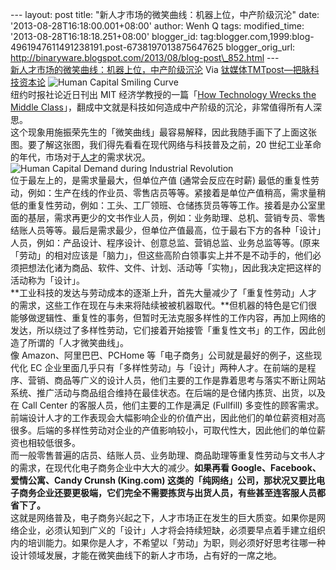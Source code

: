 --- layout: post title: "新人才市场的微笑曲线：机器上位，中产阶级沉沦"
date: '2013-08-28T16:18:00.001+08:00' author: Wenh Q tags:
modified\_time: '2013-08-28T16:18:18.251+08:00' blogger\_id:
tag:blogger.com,1999:blog-4961947611491238191.post-6738197013875647625
blogger\_orig\_url:
http://binaryware.blogspot.com/2013/08/blog-post\_852.html ---
[\
新人才市场的微笑曲线：机器上位，中产阶级沉沦](http://www.tmtpost.com/59640.html)
Via [钛媒体TMTpost—把脉科技资本论](http://www.tmtpost.com/)
![Human Capital Smiling
Curve](http://www.tmtpost.com/wp-content/plugins/wp-o-matic/cache/5020b0f2d1_Screen-Shot-2013-08-28-at-9-12-25-AM-550x317.png)\
纽约时报社论近日刊出 MIT 经济学教授的一篇「[How Technology Wrecks the
Middle
Class](http://opinionator.blogs.nytimes.com/2013/08/24/how-technology-wrecks-the-middle-class/)」，翻成中文就是科技如何造成中产阶级的沉沦，非常值得所有人深思。\
这个现象用施振荣先生的「微笑曲线」最容易解释，因此我随手画下了上面这张图。要了解这张图，我们得先看看在现代网络与科技普及之前，20
世纪工业革命的年代，市场对于[人才](http://www.tmtpost.com/tag/%E4%BA%BA%E6%89%8D "查看 人才 中的全部文章")的需求状况。\
![Human Capital Demand during Industrial
Revolution](http://www.tmtpost.com/wp-content/plugins/wp-o-matic/cache/39629420a5_Screen-Shot-2013-08-28-at-9-20-26-AM-550x333.png)\
位于最左上的，是需求量最大，但单位产值 (通常会反应在时薪)
最低的重复性劳动，例如：生产在线的作业员、零售店员等等。紧接着是单位产值稍高，需求量稍低的重复性劳动，例如：工头、工厂领班、仓储拣货员等等工作。接着是办公室里面的基层，需求再更少的文书作业人员，例如：业务助理、总机、营销专员、零售结账人员等等。最后是需求最少，但单位产值最高，位于最右下方的各种「设计」人员，例如：产品设计、程序设计、创意总监、营销总监、业务总监等等。(原来「劳动」的相对应该是「脑力」，但这些高阶白领事实上并不是不动手的，他们必须把想法化诸为商品、软件、文件、计划、活动等「实物」，因此我决定把这样的活动称为「设计」。\
**工业科技的发达与劳动成本的逐渐上升，首先大量减少了「重复性劳动」人才的需求，这些工作在现在与未来将陆续被被机器取代。**但机器的特色是它们很能够做逻辑性、重复性的事务，但暂时无法克服多样性的工作内容，再加上网络的发达，所以绕过了多样性劳动，它们接着开始接管「重复性文书」的工作，因此创造了所谓的「人才微笑曲线」。\
像 Amazon、阿里巴巴、PCHome 等「电子商务」公司就是最好的例子，这些现代化
EC
企业里面几乎只有「多样性劳动」与「设计」两种人才。在前端的是程序、营销、商品等广义的设计人员，他们主要的工作是靠着思考与落实不断让网站系统、推广活动与商品组合维持在最佳状态。在后端的是仓储内拣货、出货，以及在
Call Center 的客服人员，他们主要的工作是满足 (Fullfill)
多变性的顾客需求。前端设计人才的工作表现会大幅影响企业的价值产出，因此他们的单位薪资相对高很多。后端的多样性劳动对企业的产值影响较小，可取代性大，因此他们的单位薪资也相较低很多。\
而一般零售普遍的店员、结账人员、业务助理、商品助理等重复性劳动与文书人才的需求，在现代化电子商务企业中大大的减少。**如果再看
Google、Facebook、爱情公寓、Candy Crunsh (King.com)
这类的「纯网络」公司，那状况又要比电子商务企业还要更极端，它们完全不需要拣货与出货人员，有些甚至连客服人员都省下了。**\
这就是网络普及，电子商务兴起之下，人才市场正在发生的巨大质变。如果你是网络企业，必须认知到广义的「设计」人才将会持续短缺，必须要早点着手建立组织内的培训能力。如果你是人才，不希望以「劳动」为职，则必须好好思考往哪一种设计领域发展，才能在微笑曲线下的新人才市场，占有好的一席之地。
